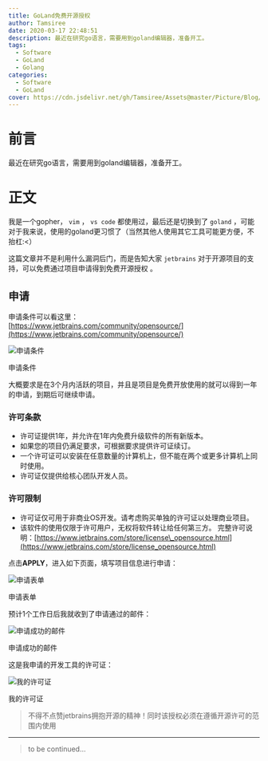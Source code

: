 ```yaml
---
title: GoLand免费开源授权
author: Tamsiree
date: 2020-03-17 22:48:51
description: 最近在研究go语言，需要用到goland编辑器，准备开工。
tags:
  - Software
  - GoLand
  - Golang
categories:
  - Software
  - GoLand
cover: https://cdn.jsdelivr.net/gh/Tamsiree/Assets@master/Picture/Blog/Cover/white_floor.jpg
---
```

# 前言
最近在研究go语言，需要用到goland编辑器，准备开工。

# 正文
我是一个gopher， `vim` ， `vs code` 都使用过，最后还是切换到了 `goland` ，可能对于我来说，使用的goland更习惯了（当然其他人使用其它工具可能更方便，不抬杠:<）

这篇文章并不是利用什么漏洞后门，而是告知大家 `jetbrains` 对于开源项目的支持，可以免费通过项目申请得到免费开源授权 。

## [](#申请)申请

申请条件可以看这里：  
[https://www.jetbrains.com/community/opensource/](https://www.jetbrains.com/community/opensource/)

![申请条件](https://silenceper.com/img/20200222/jetbrains-apply-condition.png)

申请条件

大概要求是在3个月内活跃的项目，并且是项目是免费开放使用的就可以得到一年的申请，到期后可继续申请。

### [](#许可条款)许可条款

-   许可证提供1年，并允许在1年内免费升级软件的所有新版本。
-   如果您的项目仍满足要求，可根据要求提供许可证续订。
-   一个许可证可以安装在任意数量的计算机上，但不能在两个或更多计算机上同时使用。
-   许可证仅提供给核心团队开发人员。

### [](#许可限制)许可限制

-   许可证仅可用于非商业OS开发。请考虑购买单独的许可证以处理商业项目。
-   该软件的使用仅限于许可用户，无权将软件转让给任何第三方。 完整许可说明：[https://www.jetbrains.com/store/license\_opensource.html](https://www.jetbrains.com/store/license_opensource.html)

点击**APPLY**，进入如下页面，填写项目信息进行申请：

![申请表单](https://silenceper.com/img/20200222/jetbrains-apply-form.png)

申请表单

预计1个工作日后我就收到了申请通过的邮件：

![申请成功的邮件](https://silenceper.com/img/20200222/jetbrains-apply-success.png)

申请成功的邮件

这是我申请的开发工具的许可证：

![我的许可证](https://silenceper.com/img/20200222/jetbrains-license.png)

我的许可证

> 不得不点赞jetbrains拥抱开源的精神！同时该授权必须在遵循开源许可的范围内使用

---
> to be continued...
